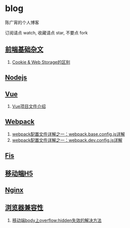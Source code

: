 # blog
陈广宵的个人博客

订阅请点 watch, 收藏请点 star, 不要点 fork

## [前端基础杂文](https://github.com/guangxiao/blog/labels/%E5%89%8D%E7%AB%AF%E5%9F%BA%E7%A1%80%E6%9D%82%E6%96%87)

1. [Cookie & Web Storage的区别](https://github.com/guangxiao/blog/issues/2)

## [Nodejs](https://github.com/guangxiao/blog/labels/Nodejs)

## [Vue](https://github.com/guangxiao/blog/labels/Vue)

1. [Vue项目文件介绍](https://github.com/guangxiao/blog/issues/5)

## [Webpack](https://github.com/guangxiao/blog/labels/Webpack)

1. [webpack配置文件详解之一：webpack.base.config.js详解](https://github.com/guangxiao/blog/issues/3)
2. [webpack配置文件详解之一：webpack.dev.config.js详解](https://github.com/guangxiao/blog/issues/4)

## [Fis](https://github.com/guangxiao/blog/labels/Fis)

## [移动端H5](https://github.com/guangxiao/blog/labels/%E7%A7%BB%E5%8A%A8%E7%AB%AFH5)

## [Nginx](https://github.com/guangxiao/blog/labels/Nginx)

## [浏览器兼容性](https://github.com/guangxiao/blog/labels/%E6%B5%8F%E8%A7%88%E5%99%A8%E5%85%BC%E5%AE%B9%E6%80%A7)

1. [移动端body上overflow:hidden失效的解决方法](https://github.com/guangxiao/blog/issues/1)
